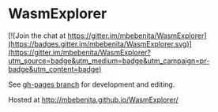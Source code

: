 # WasmExplorer

[![Join the chat at https://gitter.im/mbebenita/WasmExplorer](https://badges.gitter.im/mbebenita/WasmExplorer.svg)](https://gitter.im/mbebenita/WasmExplorer?utm_source=badge&utm_medium=badge&utm_campaign=pr-badge&utm_content=badge)

See [gh-pages branch](https://github.com/mbebenita/WasmExplorer/tree/gh-pages) for development and editing.


Hosted at http://mbebenita.github.io/WasmExplorer/

